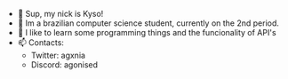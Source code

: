 - 👋 Sup, my nick is Kyso!
- 👀 Im a brazilian computer science student, currently on the 2nd period.
- 🌱 I like to learn some programming things and the funcionality of API's
- 📫 Contacts:
  - Twitter: agxnia
  - Discord: agonised
